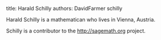 title: Harald Schilly
authors:
    DavidFarmer
    schilly

Harald Schilly is a mathematican who lives in Vienna, Austria.

Schilly is a contributor to the <a href='Sage'>http://sagemath.org</a>  project.
